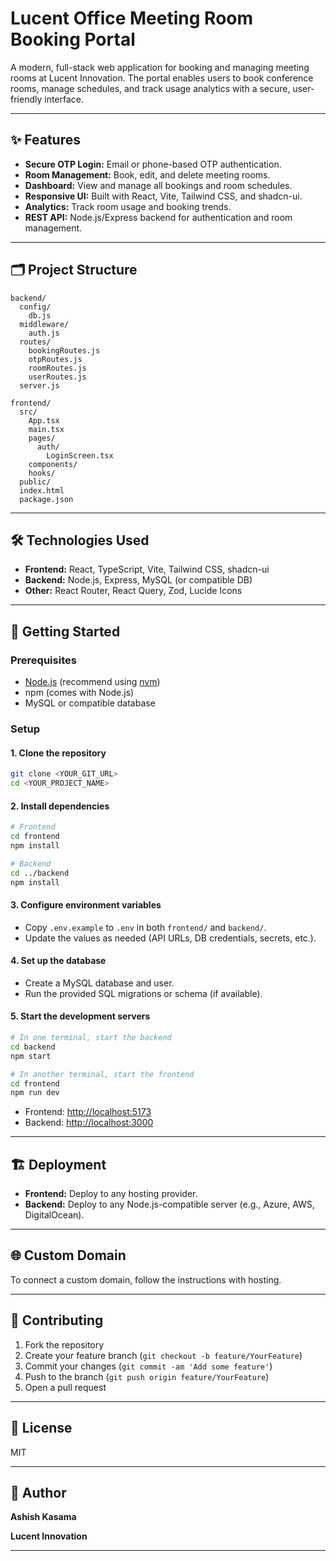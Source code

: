 # Lucent Office Meeting Room Booking Portal

A modern, full-stack web application for booking and managing meeting rooms at Lucent Innovation. The portal enables users to book conference rooms, manage schedules, and track usage analytics with a secure, user-friendly interface.

---

## ✨ Features

- **Secure OTP Login:** Email or phone-based OTP authentication.
- **Room Management:** Book, edit, and delete meeting rooms.
- **Dashboard:** View and manage all bookings and room schedules.
- **Responsive UI:** Built with React, Vite, Tailwind CSS, and shadcn-ui.
- **Analytics:** Track room usage and booking trends.
- **REST API:** Node.js/Express backend for authentication and room management.

---

## 🗂️ Project Structure

```
backend/
  config/
    db.js
  middleware/
    auth.js
  routes/
    bookingRoutes.js
    otpRoutes.js
    roomRoutes.js
    userRoutes.js
  server.js

frontend/
  src/
    App.tsx
    main.tsx
    pages/
      auth/
        LoginScreen.tsx
    components/
    hooks/
  public/
  index.html
  package.json
```

---

## 🛠️ Technologies Used

- **Frontend:** React, TypeScript, Vite, Tailwind CSS, shadcn-ui
- **Backend:** Node.js, Express, MySQL (or compatible DB)
- **Other:** React Router, React Query, Zod, Lucide Icons

---

## 🚀 Getting Started

### Prerequisites

- [Node.js](https://nodejs.org/) (recommend using [nvm](https://github.com/nvm-sh/nvm))
- npm (comes with Node.js)
- MySQL or compatible database

### Setup

#### 1. Clone the repository

```sh
git clone <YOUR_GIT_URL>
cd <YOUR_PROJECT_NAME>
```

#### 2. Install dependencies

```sh
# Frontend
cd frontend
npm install

# Backend
cd ../backend
npm install
```

#### 3. Configure environment variables

- Copy `.env.example` to `.env` in both `frontend/` and `backend/`.
- Update the values as needed (API URLs, DB credentials, secrets, etc.).

#### 4. Set up the database

- Create a MySQL database and user.
- Run the provided SQL migrations or schema (if available).

#### 5. Start the development servers

```sh
# In one terminal, start the backend
cd backend
npm start

# In another terminal, start the frontend
cd frontend
npm run dev
```

- Frontend: [http://localhost:5173](http://localhost:5173)
- Backend: [http://localhost:3000](http://localhost:3000)

---

## 🏗️ Deployment

- **Frontend:** Deploy to any hosting provider.
- **Backend:** Deploy to any Node.js-compatible server (e.g., Azure, AWS, DigitalOcean).

---

## 🌐 Custom Domain

To connect a custom domain, follow the instructions with hosting.

---

## 🤝 Contributing

1. Fork the repository
2. Create your feature branch (`git checkout -b feature/YourFeature`)
3. Commit your changes (`git commit -am 'Add some feature'`)
4. Push to the branch (`git push origin feature/YourFeature`)
5. Open a pull request

---

## 📄 License

MIT

---

## 📄 Author

**Ashish Kasama**

**Lucent Innovation**

---
